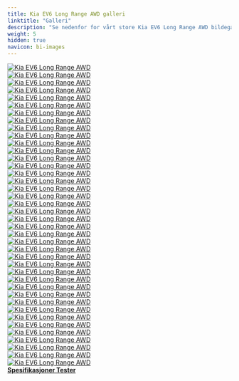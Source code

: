 ```yaml
---
title: Kia EV6 Long Range AWD galleri
linktitle: "Galleri"
description: "Se nedenfor for vårt store Kia EV6 Long Range AWD bildegalleri. Klikk på bildene for høyoppløselige versjoner."
weight: 5
hidden: true
navicon: bi-images
---
```

<!-- markdownlint-disable MD033 -->
<div class="row" id ="my-gallery">
	<div class="pswp-grid-item col-6 col-md-4">
		<a href="https://media.evkx.net/multimedia/models/kia/ev6/ev6_long_range_awd/details_1.jpg"
data-pswp-src="https://media.evkx.net/multimedia/models/kia/ev6/ev6_long_range_awd/details_1.jpg"
data-pswp-width="3000"
data-pswp-height="1999" 
target="_blank">
			<img src="https://media.evkx.net/multimedia/models/kia/ev6/ev6_long_range_awd/details_1_xst.jpg" alt="Kia EV6 Long Range AWD" class="img-fluid " />
		</a>
	</div>
	<div class="pswp-grid-item col-6 col-md-4">
		<a href="https://media.evkx.net/multimedia/models/kia/ev6/ev6_long_range_awd/details_2.jpg"
data-pswp-src="https://media.evkx.net/multimedia/models/kia/ev6/ev6_long_range_awd/details_2.jpg"
data-pswp-width="3000"
data-pswp-height="1743" 
target="_blank">
			<img src="https://media.evkx.net/multimedia/models/kia/ev6/ev6_long_range_awd/details_2_xst.jpg" alt="Kia EV6 Long Range AWD" class="img-fluid " />
		</a>
	</div>
	<div class="pswp-grid-item col-6 col-md-4">
		<a href="https://media.evkx.net/multimedia/models/kia/ev6/ev6_long_range_awd/details_3.jpg"
data-pswp-src="https://media.evkx.net/multimedia/models/kia/ev6/ev6_long_range_awd/details_3.jpg"
data-pswp-width="3000"
data-pswp-height="1999" 
target="_blank">
			<img src="https://media.evkx.net/multimedia/models/kia/ev6/ev6_long_range_awd/details_3_xst.jpg" alt="Kia EV6 Long Range AWD" class="img-fluid " />
		</a>
	</div>
	<div class="pswp-grid-item col-6 col-md-4">
		<a href="https://media.evkx.net/multimedia/models/kia/ev6/ev6_long_range_awd/details_4.jpg"
data-pswp-src="https://media.evkx.net/multimedia/models/kia/ev6/ev6_long_range_awd/details_4.jpg"
data-pswp-width="3000"
data-pswp-height="1999" 
target="_blank">
			<img src="https://media.evkx.net/multimedia/models/kia/ev6/ev6_long_range_awd/details_4_xst.jpg" alt="Kia EV6 Long Range AWD" class="img-fluid " />
		</a>
	</div>
	<div class="pswp-grid-item col-6 col-md-4">
		<a href="https://media.evkx.net/multimedia/models/kia/ev6/ev6_long_range_awd/details_5.jpg"
data-pswp-src="https://media.evkx.net/multimedia/models/kia/ev6/ev6_long_range_awd/details_5.jpg"
data-pswp-width="3000"
data-pswp-height="1708" 
target="_blank">
			<img src="https://media.evkx.net/multimedia/models/kia/ev6/ev6_long_range_awd/details_5_xst.jpg" alt="Kia EV6 Long Range AWD" class="img-fluid " />
		</a>
	</div>
	<div class="pswp-grid-item col-6 col-md-4">
		<a href="https://media.evkx.net/multimedia/models/kia/ev6/ev6_long_range_awd/details_6.jpg"
data-pswp-src="https://media.evkx.net/multimedia/models/kia/ev6/ev6_long_range_awd/details_6.jpg"
data-pswp-width="3000"
data-pswp-height="1817" 
target="_blank">
			<img src="https://media.evkx.net/multimedia/models/kia/ev6/ev6_long_range_awd/details_6_xst.jpg" alt="Kia EV6 Long Range AWD" class="img-fluid " />
		</a>
	</div>
	<div class="pswp-grid-item col-6 col-md-4">
		<a href="https://media.evkx.net/multimedia/models/kia/ev6/ev6_long_range_awd/details_7.jpg"
data-pswp-src="https://media.evkx.net/multimedia/models/kia/ev6/ev6_long_range_awd/details_7.jpg"
data-pswp-width="3000"
data-pswp-height="1495" 
target="_blank">
			<img src="https://media.evkx.net/multimedia/models/kia/ev6/ev6_long_range_awd/details_7_xst.jpg" alt="Kia EV6 Long Range AWD" class="img-fluid " />
		</a>
	</div>
	<div class="pswp-grid-item col-6 col-md-4">
		<a href="https://media.evkx.net/multimedia/models/kia/ev6/ev6_long_range_awd/exterior_1.jpg"
data-pswp-src="https://media.evkx.net/multimedia/models/kia/ev6/ev6_long_range_awd/exterior_1.jpg"
data-pswp-width="3000"
data-pswp-height="1687" 
target="_blank">
			<img src="https://media.evkx.net/multimedia/models/kia/ev6/ev6_long_range_awd/exterior_1_xst.jpg" alt="Kia EV6 Long Range AWD" class="img-fluid " />
		</a>
	</div>
	<div class="pswp-grid-item col-6 col-md-4">
		<a href="https://media.evkx.net/multimedia/models/kia/ev6/ev6_long_range_awd/exterior_2.jpg"
data-pswp-src="https://media.evkx.net/multimedia/models/kia/ev6/ev6_long_range_awd/exterior_2.jpg"
data-pswp-width="3000"
data-pswp-height="1687" 
target="_blank">
			<img src="https://media.evkx.net/multimedia/models/kia/ev6/ev6_long_range_awd/exterior_2_xst.jpg" alt="Kia EV6 Long Range AWD" class="img-fluid " />
		</a>
	</div>
	<div class="pswp-grid-item col-6 col-md-4">
		<a href="https://media.evkx.net/multimedia/models/kia/ev6/ev6_long_range_awd/exterior_3.jpg"
data-pswp-src="https://media.evkx.net/multimedia/models/kia/ev6/ev6_long_range_awd/exterior_3.jpg"
data-pswp-width="3000"
data-pswp-height="1718" 
target="_blank">
			<img src="https://media.evkx.net/multimedia/models/kia/ev6/ev6_long_range_awd/exterior_3_xst.jpg" alt="Kia EV6 Long Range AWD" class="img-fluid " />
		</a>
	</div>
	<div class="pswp-grid-item col-6 col-md-4">
		<a href="https://media.evkx.net/multimedia/models/kia/ev6/ev6_long_range_awd/exterior_4.jpg"
data-pswp-src="https://media.evkx.net/multimedia/models/kia/ev6/ev6_long_range_awd/exterior_4.jpg"
data-pswp-width="3000"
data-pswp-height="1687" 
target="_blank">
			<img src="https://media.evkx.net/multimedia/models/kia/ev6/ev6_long_range_awd/exterior_4_xst.jpg" alt="Kia EV6 Long Range AWD" class="img-fluid " />
		</a>
	</div>
	<div class="pswp-grid-item col-6 col-md-4">
		<a href="https://media.evkx.net/multimedia/models/kia/ev6/ev6_long_range_awd/exterior_5.jpg"
data-pswp-src="https://media.evkx.net/multimedia/models/kia/ev6/ev6_long_range_awd/exterior_5.jpg"
data-pswp-width="3000"
data-pswp-height="1687" 
target="_blank">
			<img src="https://media.evkx.net/multimedia/models/kia/ev6/ev6_long_range_awd/exterior_5_xst.jpg" alt="Kia EV6 Long Range AWD" class="img-fluid " />
		</a>
	</div>
	<div class="pswp-grid-item col-6 col-md-4">
		<a href="https://media.evkx.net/multimedia/models/kia/ev6/ev6_long_range_awd/exterior_6.jpg"
data-pswp-src="https://media.evkx.net/multimedia/models/kia/ev6/ev6_long_range_awd/exterior_6.jpg"
data-pswp-width="3000"
data-pswp-height="1687" 
target="_blank">
			<img src="https://media.evkx.net/multimedia/models/kia/ev6/ev6_long_range_awd/exterior_6_xst.jpg" alt="Kia EV6 Long Range AWD" class="img-fluid " />
		</a>
	</div>
	<div class="pswp-grid-item col-6 col-md-4">
		<a href="https://media.evkx.net/multimedia/models/kia/ev6/ev6_long_range_awd/exterior_7.jpg"
data-pswp-src="https://media.evkx.net/multimedia/models/kia/ev6/ev6_long_range_awd/exterior_7.jpg"
data-pswp-width="3000"
data-pswp-height="1687" 
target="_blank">
			<img src="https://media.evkx.net/multimedia/models/kia/ev6/ev6_long_range_awd/exterior_7_xst.jpg" alt="Kia EV6 Long Range AWD" class="img-fluid " />
		</a>
	</div>
	<div class="pswp-grid-item col-6 col-md-4">
		<a href="https://media.evkx.net/multimedia/models/kia/ev6/ev6_long_range_awd/exterior_8.jpg"
data-pswp-src="https://media.evkx.net/multimedia/models/kia/ev6/ev6_long_range_awd/exterior_8.jpg"
data-pswp-width="3000"
data-pswp-height="1886" 
target="_blank">
			<img src="https://media.evkx.net/multimedia/models/kia/ev6/ev6_long_range_awd/exterior_8_xst.jpg" alt="Kia EV6 Long Range AWD" class="img-fluid " />
		</a>
	</div>
	<div class="pswp-grid-item col-6 col-md-4">
		<a href="https://media.evkx.net/multimedia/models/kia/ev6/ev6_long_range_awd/frontseats_1.jpg"
data-pswp-src="https://media.evkx.net/multimedia/models/kia/ev6/ev6_long_range_awd/frontseats_1.jpg"
data-pswp-width="3000"
data-pswp-height="1737" 
target="_blank">
			<img src="https://media.evkx.net/multimedia/models/kia/ev6/ev6_long_range_awd/frontseats_1_xst.jpg" alt="Kia EV6 Long Range AWD" class="img-fluid " />
		</a>
	</div>
	<div class="pswp-grid-item col-6 col-md-4">
		<a href="https://media.evkx.net/multimedia/models/kia/ev6/ev6_long_range_awd/headlights_1.jpg"
data-pswp-src="https://media.evkx.net/multimedia/models/kia/ev6/ev6_long_range_awd/headlights_1.jpg"
data-pswp-width="3000"
data-pswp-height="1713" 
target="_blank">
			<img src="https://media.evkx.net/multimedia/models/kia/ev6/ev6_long_range_awd/headlights_1_xst.jpg" alt="Kia EV6 Long Range AWD" class="img-fluid " />
		</a>
	</div>
	<div class="pswp-grid-item col-6 col-md-4">
		<a href="https://media.evkx.net/multimedia/models/kia/ev6/ev6_long_range_awd/headlights_2.jpg"
data-pswp-src="https://media.evkx.net/multimedia/models/kia/ev6/ev6_long_range_awd/headlights_2.jpg"
data-pswp-width="3000"
data-pswp-height="1728" 
target="_blank">
			<img src="https://media.evkx.net/multimedia/models/kia/ev6/ev6_long_range_awd/headlights_2_xst.jpg" alt="Kia EV6 Long Range AWD" class="img-fluid " />
		</a>
	</div>
	<div class="pswp-grid-item col-6 col-md-4">
		<a href="https://media.evkx.net/multimedia/models/kia/ev6/ev6_long_range_awd/headlights_3.jpg"
data-pswp-src="https://media.evkx.net/multimedia/models/kia/ev6/ev6_long_range_awd/headlights_3.jpg"
data-pswp-width="3000"
data-pswp-height="1487" 
target="_blank">
			<img src="https://media.evkx.net/multimedia/models/kia/ev6/ev6_long_range_awd/headlights_3_xst.jpg" alt="Kia EV6 Long Range AWD" class="img-fluid " />
		</a>
	</div>
	<div class="pswp-grid-item col-6 col-md-4">
		<a href="https://media.evkx.net/multimedia/models/kia/ev6/ev6_long_range_awd/interior_1.jpg"
data-pswp-src="https://media.evkx.net/multimedia/models/kia/ev6/ev6_long_range_awd/interior_1.jpg"
data-pswp-width="3000"
data-pswp-height="1482" 
target="_blank">
			<img src="https://media.evkx.net/multimedia/models/kia/ev6/ev6_long_range_awd/interior_1_xst.jpg" alt="Kia EV6 Long Range AWD" class="img-fluid " />
		</a>
	</div>
	<div class="pswp-grid-item col-6 col-md-4">
		<a href="https://media.evkx.net/multimedia/models/kia/ev6/ev6_long_range_awd/interior_2.jpg"
data-pswp-src="https://media.evkx.net/multimedia/models/kia/ev6/ev6_long_range_awd/interior_2.jpg"
data-pswp-width="3000"
data-pswp-height="1538" 
target="_blank">
			<img src="https://media.evkx.net/multimedia/models/kia/ev6/ev6_long_range_awd/interior_2_xst.jpg" alt="Kia EV6 Long Range AWD" class="img-fluid " />
		</a>
	</div>
	<div class="pswp-grid-item col-6 col-md-4">
		<a href="https://media.evkx.net/multimedia/models/kia/ev6/ev6_long_range_awd/interior_3.jpg"
data-pswp-src="https://media.evkx.net/multimedia/models/kia/ev6/ev6_long_range_awd/interior_3.jpg"
data-pswp-width="3000"
data-pswp-height="1438" 
target="_blank">
			<img src="https://media.evkx.net/multimedia/models/kia/ev6/ev6_long_range_awd/interior_3_xst.jpg" alt="Kia EV6 Long Range AWD" class="img-fluid " />
		</a>
	</div>
	<div class="pswp-grid-item col-6 col-md-4">
		<a href="https://media.evkx.net/multimedia/models/kia/ev6/ev6_long_range_awd/interior_4.jpg"
data-pswp-src="https://media.evkx.net/multimedia/models/kia/ev6/ev6_long_range_awd/interior_4.jpg"
data-pswp-width="3000"
data-pswp-height="1521" 
target="_blank">
			<img src="https://media.evkx.net/multimedia/models/kia/ev6/ev6_long_range_awd/interior_4_xst.jpg" alt="Kia EV6 Long Range AWD" class="img-fluid " />
		</a>
	</div>
	<div class="pswp-grid-item col-6 col-md-4">
		<a href="https://media.evkx.net/multimedia/models/kia/ev6/ev6_long_range_awd/interior_5.jpg"
data-pswp-src="https://media.evkx.net/multimedia/models/kia/ev6/ev6_long_range_awd/interior_5.jpg"
data-pswp-width="3000"
data-pswp-height="1809" 
target="_blank">
			<img src="https://media.evkx.net/multimedia/models/kia/ev6/ev6_long_range_awd/interior_5_xst.jpg" alt="Kia EV6 Long Range AWD" class="img-fluid " />
		</a>
	</div>
	<div class="pswp-grid-item col-6 col-md-4">
		<a href="https://media.evkx.net/multimedia/models/kia/ev6/ev6_long_range_awd/interior_6.jpg"
data-pswp-src="https://media.evkx.net/multimedia/models/kia/ev6/ev6_long_range_awd/interior_6.jpg"
data-pswp-width="3000"
data-pswp-height="1515" 
target="_blank">
			<img src="https://media.evkx.net/multimedia/models/kia/ev6/ev6_long_range_awd/interior_6_xst.jpg" alt="Kia EV6 Long Range AWD" class="img-fluid " />
		</a>
	</div>
	<div class="pswp-grid-item col-6 col-md-4">
		<a href="https://media.evkx.net/multimedia/models/kia/ev6/ev6_long_range_awd/main_1.jpg"
data-pswp-src="https://media.evkx.net/multimedia/models/kia/ev6/ev6_long_range_awd/main_1.jpg"
data-pswp-width="3000"
data-pswp-height="1687" 
target="_blank">
			<img src="https://media.evkx.net/multimedia/models/kia/ev6/ev6_long_range_awd/main_1_xst.jpg" alt="Kia EV6 Long Range AWD" class="img-fluid " />
		</a>
	</div>
	<div class="pswp-grid-item col-6 col-md-4">
		<a href="https://media.evkx.net/multimedia/models/kia/ev6/ev6_long_range_awd/rearlights_1.jpg"
data-pswp-src="https://media.evkx.net/multimedia/models/kia/ev6/ev6_long_range_awd/rearlights_1.jpg"
data-pswp-width="3000"
data-pswp-height="1528" 
target="_blank">
			<img src="https://media.evkx.net/multimedia/models/kia/ev6/ev6_long_range_awd/rearlights_1_xst.jpg" alt="Kia EV6 Long Range AWD" class="img-fluid " />
		</a>
	</div>
	<div class="pswp-grid-item col-6 col-md-4">
		<a href="https://media.evkx.net/multimedia/models/kia/ev6/ev6_long_range_awd/screens_1.jpg"
data-pswp-src="https://media.evkx.net/multimedia/models/kia/ev6/ev6_long_range_awd/screens_1.jpg"
data-pswp-width="3000"
data-pswp-height="1697" 
target="_blank">
			<img src="https://media.evkx.net/multimedia/models/kia/ev6/ev6_long_range_awd/screens_1_xst.jpg" alt="Kia EV6 Long Range AWD" class="img-fluid " />
		</a>
	</div>
	<div class="pswp-grid-item col-6 col-md-4">
		<a href="https://media.evkx.net/multimedia/models/kia/ev6/ev6_long_range_awd/screens_2.jpg"
data-pswp-src="https://media.evkx.net/multimedia/models/kia/ev6/ev6_long_range_awd/screens_2.jpg"
data-pswp-width="3000"
data-pswp-height="1540" 
target="_blank">
			<img src="https://media.evkx.net/multimedia/models/kia/ev6/ev6_long_range_awd/screens_2_xst.jpg" alt="Kia EV6 Long Range AWD" class="img-fluid " />
		</a>
	</div>
	<div class="pswp-grid-item col-6 col-md-4">
		<a href="https://media.evkx.net/multimedia/models/kia/ev6/ev6_long_range_awd/screens_3.jpg"
data-pswp-src="https://media.evkx.net/multimedia/models/kia/ev6/ev6_long_range_awd/screens_3.jpg"
data-pswp-width="3000"
data-pswp-height="1740" 
target="_blank">
			<img src="https://media.evkx.net/multimedia/models/kia/ev6/ev6_long_range_awd/screens_3_xst.jpg" alt="Kia EV6 Long Range AWD" class="img-fluid " />
		</a>
	</div>
	<div class="pswp-grid-item col-6 col-md-4">
		<a href="https://media.evkx.net/multimedia/models/kia/ev6/ev6_long_range_awd/secondrowseats_1.jpg"
data-pswp-src="https://media.evkx.net/multimedia/models/kia/ev6/ev6_long_range_awd/secondrowseats_1.jpg"
data-pswp-width="3000"
data-pswp-height="1999" 
target="_blank">
			<img src="https://media.evkx.net/multimedia/models/kia/ev6/ev6_long_range_awd/secondrowseats_1_xst.jpg" alt="Kia EV6 Long Range AWD" class="img-fluid " />
		</a>
	</div>
	<div class="pswp-grid-item col-6 col-md-4">
		<a href="https://media.evkx.net/multimedia/models/kia/ev6/ev6_long_range_awd/secondrowseats_2.jpg"
data-pswp-src="https://media.evkx.net/multimedia/models/kia/ev6/ev6_long_range_awd/secondrowseats_2.jpg"
data-pswp-width="3000"
data-pswp-height="2000" 
target="_blank">
			<img src="https://media.evkx.net/multimedia/models/kia/ev6/ev6_long_range_awd/secondrowseats_2_xst.jpg" alt="Kia EV6 Long Range AWD" class="img-fluid " />
		</a>
	</div>
	<div class="pswp-grid-item col-6 col-md-4">
		<a href="https://media.evkx.net/multimedia/models/kia/ev6/ev6_long_range_awd/speakers_1.jpg"
data-pswp-src="https://media.evkx.net/multimedia/models/kia/ev6/ev6_long_range_awd/speakers_1.jpg"
data-pswp-width="3000"
data-pswp-height="1999" 
target="_blank">
			<img src="https://media.evkx.net/multimedia/models/kia/ev6/ev6_long_range_awd/speakers_1_xst.jpg" alt="Kia EV6 Long Range AWD" class="img-fluid " />
		</a>
	</div>
	<div class="pswp-grid-item col-6 col-md-4">
		<a href="https://media.evkx.net/multimedia/models/kia/ev6/ev6_long_range_awd/speakers_2.jpg"
data-pswp-src="https://media.evkx.net/multimedia/models/kia/ev6/ev6_long_range_awd/speakers_2.jpg"
data-pswp-width="3000"
data-pswp-height="1999" 
target="_blank">
			<img src="https://media.evkx.net/multimedia/models/kia/ev6/ev6_long_range_awd/speakers_2_xst.jpg" alt="Kia EV6 Long Range AWD" class="img-fluid " />
		</a>
	</div>
	<div class="pswp-grid-item col-6 col-md-4">
		<a href="https://media.evkx.net/multimedia/models/kia/ev6/ev6_long_range_awd/trunk_1.jpg"
data-pswp-src="https://media.evkx.net/multimedia/models/kia/ev6/ev6_long_range_awd/trunk_1.jpg"
data-pswp-width="3000"
data-pswp-height="1999" 
target="_blank">
			<img src="https://media.evkx.net/multimedia/models/kia/ev6/ev6_long_range_awd/trunk_1_xst.jpg" alt="Kia EV6 Long Range AWD" class="img-fluid " />
		</a>
	</div>
	<div class="pswp-grid-item col-6 col-md-4">
		<a href="https://media.evkx.net/multimedia/models/kia/ev6/ev6_long_range_awd/trunk_2.jpg"
data-pswp-src="https://media.evkx.net/multimedia/models/kia/ev6/ev6_long_range_awd/trunk_2.jpg"
data-pswp-width="3000"
data-pswp-height="1999" 
target="_blank">
			<img src="https://media.evkx.net/multimedia/models/kia/ev6/ev6_long_range_awd/trunk_2_xst.jpg" alt="Kia EV6 Long Range AWD" class="img-fluid " />
		</a>
	</div>
	<div class="pswp-grid-item col-6 col-md-4">
		<a href="https://media.evkx.net/multimedia/models/kia/ev6/ev6_long_range_awd/trunk_3.jpg"
data-pswp-src="https://media.evkx.net/multimedia/models/kia/ev6/ev6_long_range_awd/trunk_3.jpg"
data-pswp-width="3000"
data-pswp-height="1999" 
target="_blank">
			<img src="https://media.evkx.net/multimedia/models/kia/ev6/ev6_long_range_awd/trunk_3_xst.jpg" alt="Kia EV6 Long Range AWD" class="img-fluid " />
		</a>
	</div>
	<div class="pswp-grid-item col-6 col-md-4">
		<a href="https://media.evkx.net/multimedia/models/kia/ev6/ev6_long_range_awd/trunk_4.jpg"
data-pswp-src="https://media.evkx.net/multimedia/models/kia/ev6/ev6_long_range_awd/trunk_4.jpg"
data-pswp-width="3000"
data-pswp-height="1999" 
target="_blank">
			<img src="https://media.evkx.net/multimedia/models/kia/ev6/ev6_long_range_awd/trunk_4_xst.jpg" alt="Kia EV6 Long Range AWD" class="img-fluid " />
		</a>
	</div>
	<div class="pswp-grid-item col-6 col-md-4">
		<a href="https://media.evkx.net/multimedia/models/kia/ev6/ev6_long_range_awd/trunk_5.jpg"
data-pswp-src="https://media.evkx.net/multimedia/models/kia/ev6/ev6_long_range_awd/trunk_5.jpg"
data-pswp-width="3000"
data-pswp-height="1999" 
target="_blank">
			<img src="https://media.evkx.net/multimedia/models/kia/ev6/ev6_long_range_awd/trunk_5_xst.jpg" alt="Kia EV6 Long Range AWD" class="img-fluid " />
		</a>
	</div>
	<div class="pswp-grid-item col-6 col-md-4">
		<a href="https://media.evkx.net/multimedia/models/kia/ev6/ev6_long_range_awd/wheels_1.jpg"
data-pswp-src="https://media.evkx.net/multimedia/models/kia/ev6/ev6_long_range_awd/wheels_1.jpg"
data-pswp-width="3000"
data-pswp-height="1640" 
target="_blank">
			<img src="https://media.evkx.net/multimedia/models/kia/ev6/ev6_long_range_awd/wheels_1_xst.jpg" alt="Kia EV6 Long Range AWD" class="img-fluid " />
		</a>
	</div>
</div>
<script type="module">
  import PhotoSwipeLightbox from '/js/photoswipe-lightbox.esm.js';
    const lightbox = new PhotoSwipeLightbox({
       gallery: '#my-gallery',
        children: 'a',
        pswpModule: () => import('/js/photoswipe.esm.js')
    });
lightbox.init();
</script>
<div class="mt-3 mb-3">
<a href="../specifications/" class="text-decoration-none text-black">
<strong><i class="bi-arrow-left"></i> Spesifikasjoner </strong>
</a>
<a href="../reviews/" class="text-decoration-none text-black float-end">
<strong>Tester <i class="bi-arrow-right"></i></strong>
</a>
</div>
